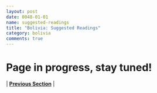 ```yaml
---
layout: post
date: 0048-01-01
name: suggested-readings
title: "Bolivia: Suggested Readings"
category: bolivia
comments: true
---
```


# Page in progress, stay tuned!


| **[Previous Section]( https://neo-project.github.io/global-blockchain-compliance-hub//bolivia/bolivia-nullify-smart-contracts.html)** | 
